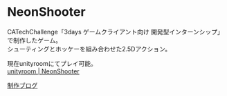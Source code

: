 # NeonShooter

CATechChallenge「3days ゲームクライアント向け 開発型インターンシップ」で制作したゲーム。  
シューティングとホッケーを組み合わせた2.5Dアクション。  

現在unityroomにてプレイ可能。  
[unityroom | NeonShooter](https://unityroom.com/games/neonshooter)

[制作ブログ](https://www.notion.so/papyrustaro/NeonShooter-a37ce881c1a54698bd4bdb5a3bb87604)